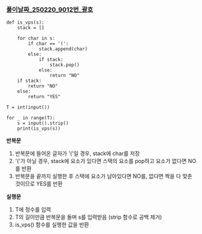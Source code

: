 ### [풀이날짜_250220_9012번_괄호](https://www.acmicpc.net/problem/9012)

```
def is_vps(s):
    stack = []
    
    for char in s:
        if char == '(':
            stack.append(char)
        else:
            if stack:
                stack.pop()
            else:
                return "NO"
    if stack:
        return "NO"
    else:
        return "YES"
    
T = int(input())

for _ in range(T):
    s = input().strip()
    print(is_vps(s))
```

**반복문**

1. 반복문에 들어온 글자가 '('일 경우, stack에 char를 저장
2. '('가 아닐 경우, stack에 요소가 있다면 스택의 요소를 pop하고 요소가 없다면 NO를 반환
3. 반복문을 끝까지 실행한 후 스택에 요소가 남아있다면 NO를, 없다면 짝을 다 맞춘 것이므로 YES를 반환

**실행문**

1. T에 정수를 입력
2. T의 길이만큼 반복문을 돌며 s를 입력받음 (strip 함수로 공백 제거)
3. is_vps() 함수를 실행한 값을 반환
